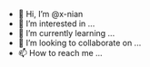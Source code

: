 - 👋 Hi, I’m @x-nian
- 👀 I’m interested in ...
- 🌱 I’m currently learning ...
- 💞️ I’m looking to collaborate on ...
- 📫 How to reach me ...

<!---
x-nian/x-nian is a ✨ special ✨ repository because its `README.md` (this file) appears on your GitHub profile.
You can click the Preview link to take a look at your changes.
--->
